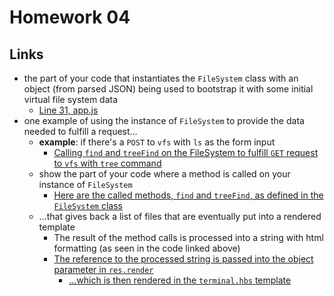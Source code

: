 # Homework 04

## Links

* the part of your code that instantiates the `FileSystem` class with an object (from parsed JSON) being used to bootstrap it with some initial virtual file system data
	* [Line 31, app.js](https://github.com/nyu-csci-ua-0480-008-spring-2019/tsekenrick-homework04/blob/ae94e4fbb2625c7e9466761a1a6c337609918112/app.js#L31)
* one example of using the instance of `FileSystem` to provide the data needed to fulfill a request... 
	* __example__: if there's a `POST` to `vfs` with `ls` as the form input
		* [Calling `find` and `treeFind` on the FileSystem to fulfill `GET` request to `vfs` with `tree` command](https://github.com/nyu-csci-ua-0480-008-spring-2019/tsekenrick-homework04/blob/ae94e4fbb2625c7e9466761a1a6c337609918112/app.js#L71-L80)
	* show the part of your code where a method is called on your instance of `FileSystem` 
		* [Here are the called methods, `find` and `treeFind`, as defined in the `FileSystem` class](https://github.com/nyu-csci-ua-0480-008-spring-2019/tsekenrick-homework04/blob/ae94e4fbb2625c7e9466761a1a6c337609918112/vfs/FileSystem.js#L9-L52)
	* ...that gives back a list of files that are eventually put into a rendered template
		* The result of the method calls is processed into a string with html formatting (as seen in the code linked above)
		* [The reference to the processed string is passed into the object parameter in `res.render`](https://github.com/nyu-csci-ua-0480-008-spring-2019/tsekenrick-homework04/blob/ae94e4fbb2625c7e9466761a1a6c337609918112/app.js#L83)
			* [...which is then rendered in the `terminal.hbs` template](https://github.com/nyu-csci-ua-0480-008-spring-2019/tsekenrick-homework04/blob/ae94e4fbb2625c7e9466761a1a6c337609918112/views/terminal.hbs#L36)
